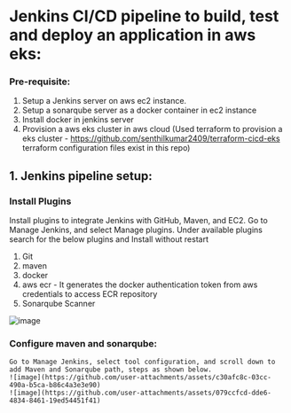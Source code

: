 # Jenkins CI/CD pipeline to build, test and deploy an application in aws eks:

### Pre-requisite:

1. Setup a Jenkins server on aws ec2 instance.
2. Setup a sonarqube server as a docker container in ec2 instance
3. Install docker in jenkins server
4. Provision a aws eks cluster in aws cloud (Used terraform to provision a eks cluster - https://github.com/senthilkumar2409/terraform-cicd-eks terraform configuration files exist in this repo)

## 1. Jenkins pipeline setup:

### Install Plugins
   Install plugins to integrate Jenkins with GitHub, Maven, and EC2. Go to Manage Jenkins, and select Manage plugins. Under available plugins search for the below plugins and Install without restart
   1. Git
   2. maven
   3. docker
   4. aws ecr - It generates the docker authentication token from aws credentials to access ECR repository
   5. Sonarqube Scanner

   ![image](https://github.com/user-attachments/assets/751d7010-cc41-429b-a266-a9f19981077e)

### Configure maven and sonarqube:
    Go to Manage Jenkins, select tool configuration, and scroll down to add Maven and Sonarqube path, steps as shown below.
    ![image](https://github.com/user-attachments/assets/c30afc8c-03cc-490a-b5ca-b86c4a3e3e90)
    ![image](https://github.com/user-attachments/assets/079ccfcd-dde6-4834-8461-19ed54451f41)




